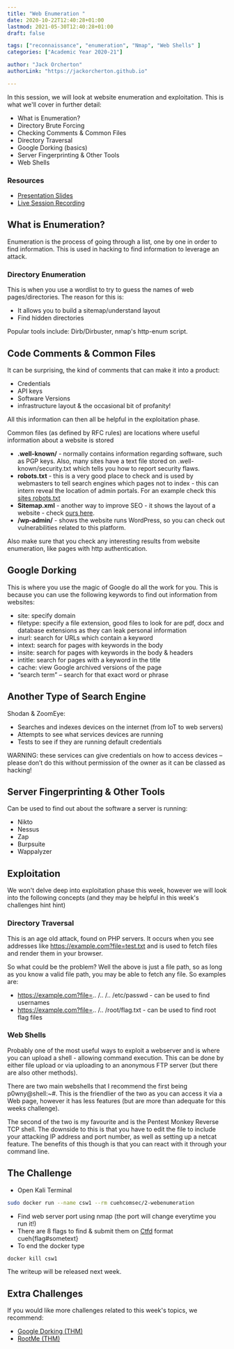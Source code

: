 ```yaml
---
title: "Web Enumeration "
date: 2020-10-22T12:40:28+01:00
lastmod: 2021-05-30T12:40:28+01:00
draft: false

tags: ["reconnaissance", "enumeration", "Nmap", "Web Shells" ]
categories: ["Academic Year 2020-21"]

author: "Jack Orcherton" 
authorLink: "https://jackorcherton.github.io"

---
```


In this session, we will look at website enumeration and exploitation. This is what we'll cover in further detail:

- What is Enumeration?
- Directory Brute Forcing
- Checking Comments & Common Files
- Directory Traversal
- Google Dorking (basics)
- Server Fingerprinting & Other Tools
- Web Shells

### Resources
- [Presentation Slides](webEnumeration.pdf) 
- [Live Session Recording](https://www.twitch.tv/videos/779063041) 

## What is Enumeration?
Enumeration is the process of going through a list, one by one in order to find information. This is used in hacking to find information to leverage an attack.

### Directory Enumeration
This is when you use a wordlist to try to 
guess the names of web pages/directories. The reason for this is:

- It allows you to build a sitemap/understand layout
- Find hidden directories

Popular tools include: Dirb/Dirbuster, nmap's http-enum script. 


## Code Comments & Common Files
It can be surprising, the kind of comments that can make it into a product:
- Credentials
- API keys
- Software Versions
- infrastructure layout & the occasional bit of profanity!

All this information can then all be helpful in the exploitation phase. 

Common files (as defined by RFC rules) are locations where useful information about a website is stored
- **.well-known/** - normally contains information regarding software, such as PGP keys. Also, many sites have a text file stored on .well-known/security.txt which tells you how to report security flaws. 
- **robots.txt** - this is a very good place to check and is used by webmasters to tell search engines which pages not to index - this can intern reveal the location of admin portals. For an example check this [sites robots.txt](/robots.txt)
- **Sitemap.xml** - another way to improve SEO - it shows the layout of a website - check [ours here](/sitemap.xml). 
- **/wp-admin/** - shows the website runs WordPress, so you can check out vulnerabilities related to this platform. 

Also make sure that you check any interesting results from website enumeration, like pages with http authentication.

## Google Dorking
This is where you use the magic of Google do all the work for you. This is because you can use the following keywords to find out information from websites:

- site: specify domain
- filetype: specify a file extension, good files to look for are pdf, docx and database extensions as they can leak personal information 
- inurl: search for URLs which contain a keyword
- intext: search for pages with keywords in the body
- insite: search for pages with keywords in the body & headers
- intitle: search for pages with a keyword in the title
- cache: view Google archived versions of the page
- “search term” – search for that exact    word or phrase

## Another Type of Search Engine
Shodan & ZoomEye:
- Searches and indexes devices on the internet (from IoT to web servers)
- Attempts to see what services devices are running
- Tests to see if they are running default credentials

WARNING: these services can give credentials on how to access devices – please don’t do this without permission of the owner as it can be classed as hacking!

## Server Fingerprinting & Other Tools
Can be used to find out about the software a server is running:
- Nikto
- Nessus
- Zap
- Burpsuite
- Wappalyzer

## Exploitation
We won't delve deep into exploitation phase this week, however we will look into the following concepts (and they may be helpful in this week's challenges hint hint)

### Directory Traversal
This is an age old attack, found on PHP servers. It occurs when you see addresses like https://example.com?file=test.txt and is used to fetch files and render them in your browser.

So what could be the problem? Well the above is just a file path, so as long as you know a valid file path, you may be able to fetch any file. So examples are:
- https://example.com?file=.. /.. /.. /etc/passwd - can be used to find usernames
- https://example.com?file=.. /.. /root/flag.txt - can be used to find root flag files

### Web Shells 
Probably one of the most useful ways to exploit a webserver and is where you can upload a shell - allowing command execution. This can be done by either file upload or via uploading to an anonymous FTP server (but there are also other methods). 

There are two main webshells that I recommend the first being p0wny@shell:~#. This is the friendlier of the two as you can access it via a Web page, however it has less features (but are more than adequate for this weeks challenge). 

The second of the two is my favourite and is the Pentest Monkey Reverse TCP shell. The downside to this is that you have to edit the file to include your attacking IP address and port number, as well as setting up a netcat feature. The benefits of this though is that you can react with it through your command line.

## The Challenge
- Open Kali Terminal
```sh
sudo docker run --name csw1 --rm cuehcomsec/2-webenumeration
```
- Find web server port using nmap (the port will change everytime
you run it!)
- There are 8 flags to find & submit them on [Ctfd](https://cueh-comsec.ctfd.io/) format cueh{flag#sometext}
- To end the docker type 
```sh
docker kill csw1
```

The writeup will be released next week. 

## Extra Challenges
If you would like more challenges related to this week's topics, we recommend:

- [Google Dorking (THM)](https://tryhackme.com/room/GOOGLEDORKING)
- [RootMe (THM)](https://tryhackme.com/room/rrootme) 
